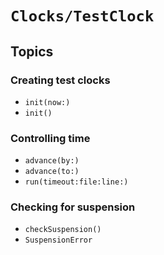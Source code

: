 # ``Clocks/TestClock``

## Topics

### Creating test clocks

- ``init(now:)``
- ``init()``

### Controlling time

- ``advance(by:)``
- ``advance(to:)``
- ``run(timeout:file:line:)``

### Checking for suspension

- ``checkSuspension()``
- ``SuspensionError``
